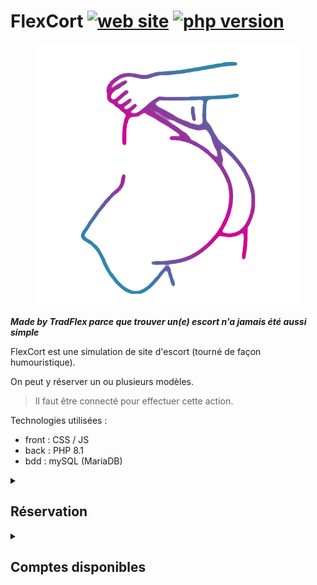 # FlexCort [![web site](https://img.shields.io/badge/-Web%20Site-informational)](https://img.shields.io/badge/-Web%20Site-informational) [![php version](https://img.shields.io/badge/Php-8.1-success)](https://img.shields.io/badge/Php-8.1-success)

<p align="center">
 <img src=/view/images/logo.png>
</p>

***Made by TradFlex parce que trouver un(e) escort n'a jamais été aussi simple***

FlexCort est une simulation de site d'escort (tourné de façon humouristique).

On peut y réserver un ou plusieurs modèles.
>Il faut être connecté pour effectuer cette action.


Technologies utilisées :
- front : CSS / JS
- back : PHP 8.1
- bdd : mySQL (MariaDB)

<details><summary><h2>Réservation</h2></summary>
 
<p>Dans la page "Modèles" il est possible d'effectuer plusieurs actions selon son statut de connection.</p>
  
  <h2>Non connecté</h2>
  
  <ul>
    <li>Accéder à la page modèle</li>
    <li>Voir tous les modèles disponibles</li>
    <li>Lire leur description</li>
    <li>Voir les forfaits disponibles par rapport au modèle</li>
    <li>Choisir une date</li>
  </ul>
  
  <h2>Connecté</h2>
  
 <ul>
    <li>⚠️ Toutes les fonctionnalités citées précédemment ⚠️</li>
    <li>Envoyer le formulaire de réservation</li>
    <li>Recevoir l'information si la réservation à été effectuée ou non</li>
    <li>Voir toutes ses réservations dans "Mon compte", onglet "Mes réservations"</li>
  </ul>
</details>

<details><summary><h2>Comptes disponibles</h2></summary>
 
 <ul>
   <hr>
   <li>Adresse mail : admin@gmail.com</li>
   <li>Mot de passe : admin</li>
   <hr>
 </ul>
 
 
</details>
